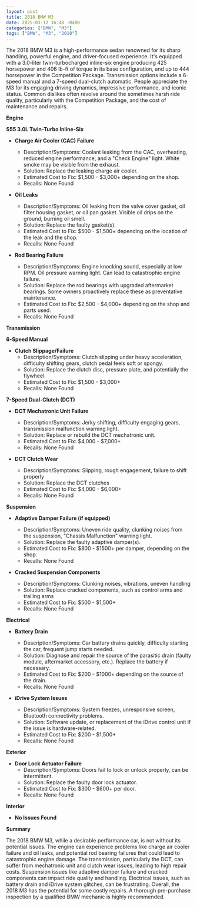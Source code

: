 ```yaml
---
layout: post
title: 2018 BMW M3
date: 2025-03-12 16:48 -0400
categories: ["BMW", "M3"]
tags: ["BMW", "M3", "2018"]
---
```

The 2018 BMW M3 is a high-performance sedan renowned for its sharp handling, powerful engine, and driver-focused experience. It's equipped with a 3.0-liter twin-turbocharged inline-six engine producing 425 horsepower and 406 lb-ft of torque in its base configuration, and up to 444 horsepower in the Competition Package. Transmission options include a 6-speed manual and a 7-speed dual-clutch automatic. People appreciate the M3 for its engaging driving dynamics, impressive performance, and iconic status. Common dislikes often revolve around the sometimes harsh ride quality, particularly with the Competition Package, and the cost of maintenance and repairs.

**Engine**

**S55 3.0L Twin-Turbo Inline-Six**

*   **Charge Air Cooler (CAC) Failure**
    *   Description/Symptoms: Coolant leaking from the CAC, overheating, reduced engine performance, and a "Check Engine" light. White smoke may be visible from the exhaust.
    *   Solution: Replace the leaking charge air cooler.
    *   Estimated Cost to Fix: $1,500 - $3,000+ depending on the shop.
    *   Recalls: None Found

*   **Oil Leaks**
    *   Description/Symptoms: Oil leaking from the valve cover gasket, oil filter housing gasket, or oil pan gasket. Visible oil drips on the ground, burning oil smell.
    *   Solution: Replace the faulty gasket(s).
    *   Estimated Cost to Fix: $500 - $1,500+ depending on the location of the leak and the shop.
    *   Recalls: None Found

*   **Rod Bearing Failure**
    *   Description/Symptoms: Engine knocking sound, especially at low RPM. Oil pressure warning light. Can lead to catastrophic engine failure.
    *   Solution: Replace the rod bearings with upgraded aftermarket bearings. Some owners proactively replace these as preventative maintenance.
    *   Estimated Cost to Fix: $2,500 - $4,000+ depending on the shop and parts used.
    *   Recalls: None Found

**Transmission**

**6-Speed Manual**

*   **Clutch Slippage/Failure**
    *   Description/Symptoms: Clutch slipping under heavy acceleration, difficulty shifting gears, clutch pedal feels soft or spongy.
    *   Solution: Replace the clutch disc, pressure plate, and potentially the flywheel.
    *   Estimated Cost to Fix: $1,500 - $3,000+
    *   Recalls: None Found

**7-Speed Dual-Clutch (DCT)**

*   **DCT Mechatronic Unit Failure**
    *   Description/Symptoms: Jerky shifting, difficulty engaging gears, transmission malfunction warning light.
    *   Solution: Replace or rebuild the DCT mechatronic unit.
    *   Estimated Cost to Fix: $4,000 - $7,000+
    *   Recalls: None Found

*   **DCT Clutch Wear**
    *   Description/Symptoms: Slipping, rough engagement, failure to shift properly
    *   Solution: Replace the DCT clutches
    *   Estimated Cost to Fix: $4,000 - $6,000+
    *   Recalls: None Found

**Suspension**

*   **Adaptive Damper Failure (if equipped)**
    *   Description/Symptoms: Uneven ride quality, clunking noises from the suspension, "Chassis Malfunction" warning light.
    *   Solution: Replace the faulty adaptive damper(s).
    *   Estimated Cost to Fix: $800 - $1500+ per damper, depending on the shop.
    *   Recalls: None Found

*   **Cracked Suspension Components**
    *   Description/Symptoms: Clunking noises, vibrations, uneven handling
    *   Solution: Replace cracked components, such as control arms and trailing arms
    *   Estimated Cost to Fix: $500 - $1,500+
    *   Recalls: None Found

**Electrical**

*   **Battery Drain**
    *   Description/Symptoms: Car battery drains quickly, difficulty starting the car, frequent jump starts needed.
    *   Solution: Diagnose and repair the source of the parasitic drain (faulty module, aftermarket accessory, etc.). Replace the battery if necessary.
    *   Estimated Cost to Fix: $200 - $1000+ depending on the source of the drain.
    *   Recalls: None Found

*   **iDrive System Issues**
    *   Description/Symptoms: System freezes, unresponsive screen, Bluetooth connectivity problems.
    *   Solution: Software update, or replacement of the iDrive control unit if the issue is hardware-related.
    *   Estimated Cost to Fix: $200 - $1,500+
    *   Recalls: None Found

**Exterior**

*   **Door Lock Actuator Failure**
    *   Description/Symptoms: Doors fail to lock or unlock properly, can be intermittent.
    *   Solution: Replace the faulty door lock actuator.
    *   Estimated Cost to Fix: $300 - $600+ per door.
    *   Recalls: None Found

**Interior**

*   **No Issues Found**

**Summary**

The 2018 BMW M3, while a desirable performance car, is not without its potential issues. The engine can experience problems like charge air cooler failure and oil leaks, and potential rod bearing failures that could lead to catastrophic engine damage. The transmission, particularly the DCT, can suffer from mechatronic unit and clutch wear issues, leading to high repair costs. Suspension issues like adaptive damper failure and cracked components can impact ride quality and handling. Electrical issues, such as battery drain and iDrive system glitches, can be frustrating. Overall, the 2018 M3 has the potential for some costly repairs. A thorough pre-purchase inspection by a qualified BMW mechanic is highly recommended.

